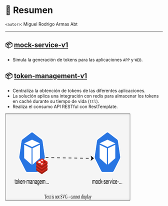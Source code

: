 # 📌 Resumen
`<autor>`: Miguel Rodrigo Armas Abt

---

## 📦 [mock-service-v1](mock-service-v1/README.md)
- Simula la generación de tokens para las aplicaciones `APP` y `WEB`.

## 📦 [token-management-v1](token-management-v1/README.md)
- Centraliza la obtención de tokens de las diferentes aplicaciones.
- La solución aplica una integración con redis para almacenar los tokens en caché durante su tiempo de vida (`ttl`).
- Realiza el consumo API RESTful con RestTemplate.

<img src="./diagrams.svg" width="400" height="280">